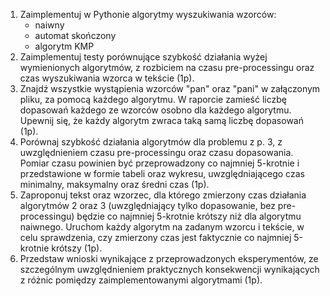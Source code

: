 1. Zaimplementuj w Pythonie algorytmy wyszukiwania wzorców:
    - naiwny
    - automat skończony
    - algorytm KMP
2. Zaimplementuj testy porównujące szybkość działania wyżej wymienionych algorytmów, z rozbiciem na czasu pre-processingu oraz czas wyszukiwania wzorca w tekście (1p).
3. Znajdź wszystkie wystąpienia wzorców "pan" oraz "pani" w załączonym pliku, za pomocą każdego algorytmu. W raporcie zamieść liczbę dopasowań każdego ze wzorców osobno dla każdego algorytmu. Upewnij się, że każdy algorytm zwraca taką samą liczbę dopasowań (1p).
4. Porównaj szybkość działania algorytmów dla problemu z p. 3, z uwzględnieniem czasu pre-processingu oraz czasu dopasowania. Pomiar czasu powinien być przeprowadzony co najmniej 5-krotnie i przedstawione w formie tabeli oraz wykresu, uwzględniającego czas minimalny, maksymalny oraz średni czas (1p).
5. Zaproponuj tekst oraz wzorzec, dla którego zmierzony czas działania algorytmów 2 oraz 3 (uwzględniający tylko dopasowanie, bez pre-processingu) będzie co najmniej 5-krotnie krótszy niż dla algorytmu naiwnego. Uruchom każdy algorytm na zadanym wzorcu i tekście, w celu sprawdzenia, czy zmierzony czas jest faktycznie co najmniej 5-krotnie krótszy (1p).
6. Przedstaw wnioski wynikające z przeprowadzonych eksperymentów, ze szczególnym uwzględnieniem praktycznych konsekwencji wynikających z różnic pomiędzy zaimplementowanymi algorytmami (1p).